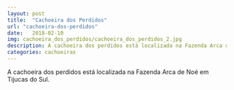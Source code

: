 ```yaml
---
layout: post
title:  "Cachoeira dos Perdidos"
url: "cachoeira-dos-perdidos"
date:   2018-02-10
img: cachoeira_dos_perdidos/cachoeira_dos_perdidos_2.jpg
description: A cachoeira dos perdidos está localizada na Fazenda Arca de Noé em Tijucas do Sul
categories: cachoeiras
---
```


A cachoeira dos perdidos está localizada na Fazenda Arca de Noé em Tijucas do Sul.


<!-- Contato: Ozmarildo  -->
<!-- Valor: 10,00 -->
<!-- Trilha: Fácil -->
<!-- Estacionamento: Sim -->
<!-- Acampar: Sim -->
<!-- Lanchonete: Sim -->
<!--  -->
